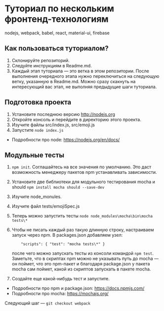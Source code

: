 # Туториал по нескольким фронтенд-технологиям

nodejs, webpack, babel, react, material-ui, firebase

## Как пользоваться туториалом?

1. Склонируйте репозиторий.
2. Следуйте инструкциям в Readme.md.
3. Каждый этап туториала — это ветка в этом репозитории. После выполнения очередного этапа нужно переключиться на следующую ветку, указанную в Readme.md.
Можно сразу скакнуть на интересующий вас этап, не выполняя предыдущие шаги туториала.

## Подготовка проекта

1. Установите последнюю версию http://nodejs.org
2. Откройте консоль и перейдите в директорию этого проекта.
3. Изучите файлы src/index.js, src/emoji.js
4. Запустите `node index.js`

* Подробности про node: https://nodejs.org/en/docs/

## Модульные тесты

1. `npm init`. Соглашайтесь на все значения по умолчанию. Это даст возможность менеджеру пакетов npm устанавливать зависимости.
2. Установите две библиотеки для модульного тестирования mocha и should  `npm install mocha should --save-dev`
3. Изучите node_monules.
4. Изучите файл tests/emojiSpec.js
5. Теперь можно запустить тесты `node node_modules\mocha\bin\mocha tests\*`
6. Чтобы не писать каждый раз такую длинную строку, настраиваем запуск через npm. В packages.json добавляем узел:

    ```{js}
        "scripts": { "test": "mocha tests\*" }
    ```
    после чего можно запускать тесты из консоли командой `npm test`. Заметьте, что в скриптах npm можно не указывать путь до mocha — он поймет, что это npm-пакет и благодаря package.json у пакета mocha сам поймет, какой из скриптов запускать в пакете mocha.
7. Создайте еще какой-нибудь тест и запустите.


* Подробности про npm и package.json: https://docs.npmjs.com/
* Подробности про mocha: https://mochajs.org/

Следующий шаг — `git checkout webpack`

